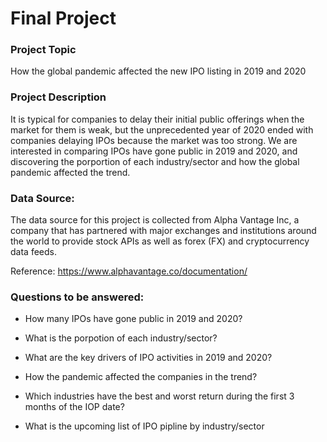 # Final Project

### Project Topic
How the global pandemic affected the new IPO listing in 2019 and 2020

### Project Description
It is typical for companies to delay their initial public offerings when the market for them is weak, but the unprecedented year of 2020 ended with companies delaying IPOs because the market was too strong. We are interested in comparing IPOs have gone public in 2019 and 2020, and discovering the porportion of each industry/sector and how the global pandemic affected the trend.

### Data Source:
The data source for this project is collected from Alpha Vantage Inc, a company that has partnered with major exchanges and institutions around the world to provide stock APIs as well as forex (FX) and cryptocurrency data feeds. 

Reference: https://www.alphavantage.co/documentation/

### Questions to be answered:
- How many IPOs have gone public in 2019 and 2020? 

- What is the porpotion of each industry/sector? 

- What are the key drivers of IPO activities in 2019 and 2020?

- How the pandemic affected the companies in the trend?

- Which industries have the best and worst return during the first 3 months of the IOP date?

-  What is the upcoming list of IPO pipline by industry/sector
